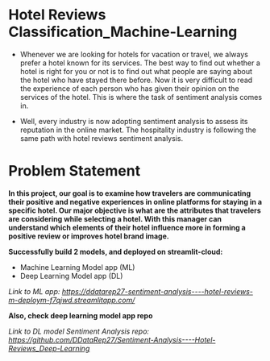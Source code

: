 # Hotel Reviews Classification_Machine-Learning
* Whenever we are looking for hotels for vacation or travel, we always prefer a hotel known for its services. The best way to find out whether a hotel is right for you or not is to find out what people are saying about the hotel who have stayed there before. Now it is very difficult to read the experience of each person who has given their opinion on the services of the hotel. This is where the task of sentiment analysis comes in. 

* Well, every industry is now adopting sentiment analysis to assess its reputation in the online market. The hospitality industry is following the same path with hotel reviews sentiment analysis.

# Problem Statement
**In this project, our goal is to examine how travelers are communicating their positive and negative experiences in online platforms for staying in a specific hotel. Our major objective is what are the attributes that travelers are considering while selecting a hotel. With this manager can understand which elements of their hotel influence more in forming a positive review or improves hotel brand image.**


**Successfully build 2 models, and deployed on streamlit-cloud:**

* Machine Learning Model app (ML)
* Deep Learning Model app (DL)


*Link to ML app: https://ddatarep27-sentiment-analysis----hotel-reviews-m-deploym-f7qjwd.streamlitapp.com/* 


**Also, check deep learning model app repo**


*Link to DL model Sentiment Analysis repo: https://github.com/DDataRep27/Sentiment-Analysis----Hotel-Reviews_Deep-Learning*
